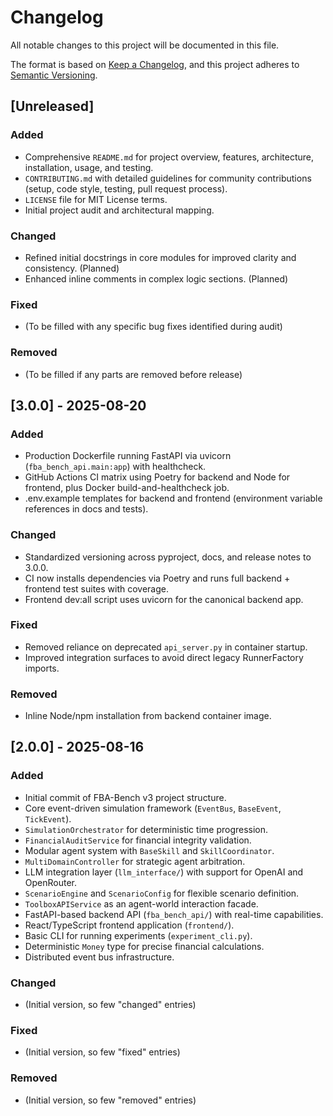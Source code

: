 # Changelog

All notable changes to this project will be documented in this file.

The format is based on [Keep a Changelog](https://keepachangelog.com/en/1.0.0/),
and this project adheres to [Semantic Versioning](https://semver.org/spec/v2.0.0.html).

## [Unreleased]

### Added
- Comprehensive `README.md` for project overview, features, architecture, installation, usage, and testing.
- `CONTRIBUTING.md` with detailed guidelines for community contributions (setup, code style, testing, pull request process).
- `LICENSE` file for MIT License terms.
- Initial project audit and architectural mapping.

### Changed
- Refined initial docstrings in core modules for improved clarity and consistency. (Planned)
- Enhanced inline comments in complex logic sections. (Planned)

### Fixed
- (To be filled with any specific bug fixes identified during audit)

### Removed
- (To be filled if any parts are removed before release)

## [3.0.0] - 2025-08-20

### Added
- Production Dockerfile running FastAPI via uvicorn (`fba_bench_api.main:app`) with healthcheck.
- GitHub Actions CI matrix using Poetry for backend and Node for frontend, plus Docker build-and-healthcheck job.
- .env.example templates for backend and frontend (environment variable references in docs and tests).

### Changed
- Standardized versioning across pyproject, docs, and release notes to 3.0.0.
- CI now installs dependencies via Poetry and runs full backend + frontend test suites with coverage.
- Frontend dev:all script uses uvicorn for the canonical backend app.

### Fixed
- Removed reliance on deprecated `api_server.py` in container startup.
- Improved integration surfaces to avoid direct legacy RunnerFactory imports.

### Removed
- Inline Node/npm installation from backend container image.

## [2.0.0] - 2025-08-16

### Added
- Initial commit of FBA-Bench v3 project structure.
- Core event-driven simulation framework (`EventBus`, `BaseEvent`, `TickEvent`).
- `SimulationOrchestrator` for deterministic time progression.
- `FinancialAuditService` for financial integrity validation.
- Modular agent system with `BaseSkill` and `SkillCoordinator`.
- `MultiDomainController` for strategic agent arbitration.
- LLM integration layer (`llm_interface/`) with support for OpenAI and OpenRouter.
- `ScenarioEngine` and `ScenarioConfig` for flexible scenario definition.
- `ToolboxAPIService` as an agent-world interaction facade.
- FastAPI-based backend API (`fba_bench_api/`) with real-time capabilities.
- React/TypeScript frontend application (`frontend/`).
- Basic CLI for running experiments (`experiment_cli.py`).
- Deterministic `Money` type for precise financial calculations.
- Distributed event bus infrastructure.

### Changed
- (Initial version, so few "changed" entries)

### Fixed
- (Initial version, so few "fixed" entries)

### Removed
- (Initial version, so few "removed" entries)
